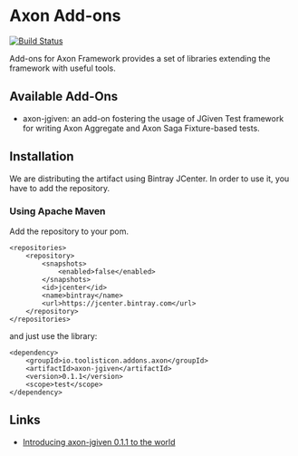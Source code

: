 # Axon Add-ons

[![Build Status](https://api.travis-ci.org/toolisticon/axon-addons.svg)](https://travis-ci.org/toolisticon/axon-addons)

Add-ons for Axon Framework provides a set of libraries extending the framework with useful tools.

## Available Add-Ons

* axon-jgiven: an add-on fostering the usage of JGiven Test framework for writing Axon Aggregate 
and Axon Saga Fixture-based tests.


## Installation

We are distributing the artifact using Bintray JCenter. In order to use it, you have to add the 
repository.

### Using Apache Maven

Add the repository to your pom.
```
<repositories>
    <repository>
        <snapshots>
            <enabled>false</enabled>
        </snapshots>
        <id>jcenter</id>
        <name>bintray</name>
        <url>https://jcenter.bintray.com</url>
    </repository>
</repositories>
```
and just use the library:
``` 
<dependency>
    <groupId>io.toolisticon.addons.axon</groupId>
    <artifactId>axon-jgiven</artifactId>
    <version>0.1.1</version>
    <scope>test</scope>
</dependency>
```

## Links

* [Introducing axon-jgiven 0.1.1 to the world](https://groups.google.com/d/msg/axonframework/bcgVbfn8SME/7PtphIOkCQAJ)
